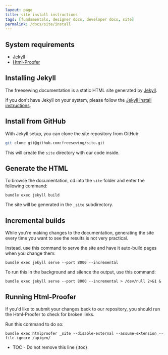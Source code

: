 ```yaml
---
layout: page
title: site install instructions
tags: [fundamentals, designer docs, developer docs, site]
permalink: /docs/site/install
---
```


## System requirements

- [Jekyll](http://jekyllrb.com)
- [Html-Proofer](https://rubygems.org/gems/html-proofer/versions/3.4.0)

## Installing Jekyll

The freesewing documentation is a static HTML site generated by [Jekyll](http://jekyllrb.com).

If you don't have Jekyll on your system, please follow the 
[Jekyll install instructions](http://jekyllrb.com/docs/installation/).

## Install from GitHub

With Jekyll setup, you can clone the site repository from GitHub:

```sh
git clone git@github.com:freesewing/site.git 
```

This will create the `site` directory with our code inside.

## Generate the HTML
To browse the documentation, cd into the `site` folder and 
enter the following command:

```
bundle exec jekyll build
```

The site will be generated in the `_site` subdirectory.

## Incremental builds

While you're making changes to the documentation, generating the site
every time you want to see the results is not very practical.

Instead, use this command to serve the site and have it auto-build
pages when you change them:

```
bundle exec jekyll serve --port 8000 --incremental
```

To run this in the background and silence the output, use this command:

```
bundle exec jekyll serve --port 8000 --incremental > /dev/null 2>&1 &
```

## Running Html-Proofer

If you'd like to submit your changes back to our repository, you 
should run the Html-Proofer to check for broken links.

Run this command to do so:

```
bundle exec htmlproofer _site --disable-external --assume-extension --file-ignore /apigen/
```


* TOC - Do not remove this line
{:toc}

